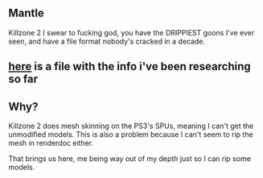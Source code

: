 ## Mantle

Killzone 2 I swear to fucking god, you have the DRIPPIEST goons I've ever seen, and have a file format nobody's cracked in a decade.

## [here](https://github.com/headassbtw/COREtool/blob/main/research.md) is a file with the info i've been researching so far

## Why?
Killzone 2 does mesh skinning on the PS3's SPUs, meaning I can't get the unmodified models. This is also a problem because I can't seem to rip the mesh in renderdoc either.

That brings us here, me being way out of my depth just so I can rip some models.
